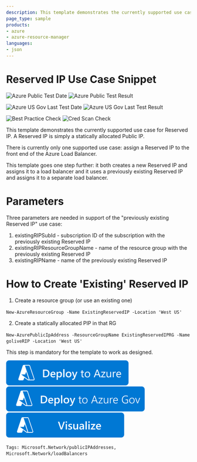 ```yaml
---
description: This template demonstrates the currently supported use case for Reserved IP.  A Reserved IP is simply a statically allocated Public IP.
page_type: sample
products:
- azure
- azure-resource-manager
languages:
- json
---
```

# Reserved IP Use Case Snippet

![Azure Public Test Date](https://azurequickstartsservice.blob.core.windows.net/badges/quickstarts/microsoft.network/reserved-ip/PublicLastTestDate.svg)
![Azure Public Test Result](https://azurequickstartsservice.blob.core.windows.net/badges/quickstarts/microsoft.network/reserved-ip/PublicDeployment.svg)

![Azure US Gov Last Test Date](https://azurequickstartsservice.blob.core.windows.net/badges/quickstarts/microsoft.network/reserved-ip/FairfaxLastTestDate.svg)
![Azure US Gov Last Test Result](https://azurequickstartsservice.blob.core.windows.net/badges/quickstarts/microsoft.network/reserved-ip/FairfaxDeployment.svg)

![Best Practice Check](https://azurequickstartsservice.blob.core.windows.net/badges/quickstarts/microsoft.network/reserved-ip/BestPracticeResult.svg)
![Cred Scan Check](https://azurequickstartsservice.blob.core.windows.net/badges/quickstarts/microsoft.network/reserved-ip/CredScanResult.svg)

This template demonstrates the currently supported use case for Reserved IP.  A Reserved IP is simply a statically allocated Public IP.

There is currently only one supported use case: assign a Reserved IP to the front end of the Azure Load Balancer.

This template goes one step further: it both creates a new Reserved IP and assigns it to a load balancer and it uses a previously existing Reserved IP and assigns it to a separate load balancer.

# Parameters

Three parameters are needed in support of the "previously existing Reserved IP" use case:

1. existingRIPSubId - subscription ID of the subscription with the previously existing Reserved IP
2. existingRIPResourceGroupName - name of the resource group with the previously existing Reserved IP
3. existingRIPName - name of the previously existing Reserved IP

# How to Create 'Existing' Reserved IP

1. Create a resource group (or use an existing one)

`New-AzureResourceGroup -Name ExistingReservedIP -Location 'West US'`

2. Create a statically allocated PIP in that RG

`New-AzurePublicIpAddress -ResourceGroupName ExistingReservedIPRG -Name goliveRIP -Location 'West US'`

This step is mandatory for the template to work as designed.

[![Deploy To Azure](https://raw.githubusercontent.com/Azure/azure-quickstart-templates/master/1-CONTRIBUTION-GUIDE/images/deploytoazure.svg?sanitize=true)](https://portal.azure.com/#create/Microsoft.Template/uri/https%3A%2F%2Fraw.githubusercontent.com%2FAzure%2Fazure-quickstart-templates%2Fmaster%2Fquickstarts%2Fmicrosoft.network%2Freserved-ip%2Fazuredeploy.json)
[![Deploy To Azure US Gov](https://raw.githubusercontent.com/Azure/azure-quickstart-templates/master/1-CONTRIBUTION-GUIDE/images/deploytoazuregov.svg?sanitize=true)](https://portal.azure.us/#create/Microsoft.Template/uri/https%3A%2F%2Fraw.githubusercontent.com%2FAzure%2Fazure-quickstart-templates%2Fmaster%2Fquickstarts%2Fmicrosoft.network%2Freserved-ip%2Fazuredeploy.json)
[![Visualize](https://raw.githubusercontent.com/Azure/azure-quickstart-templates/master/1-CONTRIBUTION-GUIDE/images/visualizebutton.svg?sanitize=true)](http://armviz.io/#/?load=https%3A%2F%2Fraw.githubusercontent.com%2FAzure%2Fazure-quickstart-templates%2Fmaster%2Fquickstarts%2Fmicrosoft.network%2Freserved-ip%2Fazuredeploy.json)

`Tags: Microsoft.Network/publicIPAddresses, Microsoft.Network/loadBalancers`
